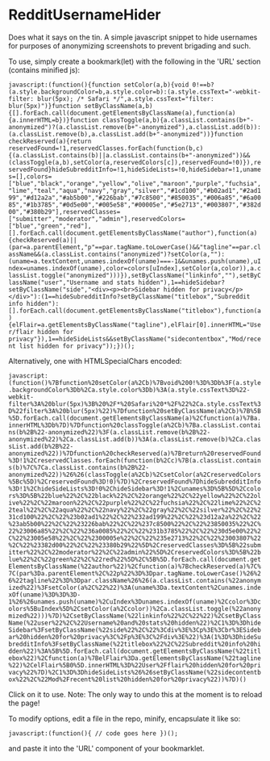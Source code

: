 # RedditUsernameHider

Does what it says on the tin. A simple javascript snippet to hide usernames for purposes of anonymizing screenshots to prevent brigading and such.

To use, simply create a bookmark(let) with the following in the 'URL' section (contains minified js):

`javascript:(function(){function setColor(a,b){void 0!==b?(a.style.backgroundColor=b,a.style.color=b):(a.style.cssText="-webkit-filter: blur(5px); /* Safari */",a.style.cssText="filter: blur(5px)")}function setByClassName(a,b){[].forEach.call(document.getElementsByClassName(a),function(a){a.innerHTML=b})}function classToggle(a,b){a.classList.contains(b+"-anonymized")?(a.classList.remove(b+"-anonymized"),a.classList.add(b)):(a.classList.remove(b),a.classList.add(b+"-anonymized"))}function checkReserved(a){return reservedFound=!1,reservedClasses.forEach(function(b,c){(a.classList.contains(b)||a.classList.contains(b+"-anonymized"))&&(classToggle(a,b),setColor(a,reservedColors[c]),reservedFound=!0)}),reservedFound}hideSubredditInfo=!1,hideSideLists=!0,hideSidebar=!1,unames=[],colors=["blue","black","orange","yellow","olive","maroon","purple","fuchsia","lime","teal","aqua","navy","gray","silver","#1cd100","#b02ad1","#2ad199","#d12a2a","#ab5b00","#226bab","#7c8500","#850035","#006a85","#6a0085","#1b3785","#0d5e00","#005e58","#00005e","#5e2713","#003807","#382d00","#380b29"],reservedClasses=["submitter","moderator","admin"],reservedColors=["blue","green","red"],[].forEach.call(document.getElementsByClassName("author"),function(a){checkReserved(a)||(par=a.parentElement,"p"==par.tagName.toLowerCase()&&"tagline"==par.className&&(a.classList.contains("anonymized")?setColor(a,""):(uname=a.textContent,unames.indexOf(uname)===-1&&unames.push(uname),uIndex=unames.indexOf(uname),color=colors[uIndex],setColor(a,color)),a.classList.toggle("anonymized")))}),setByClassName("linkinfo",""),setByClassName("user","Username and stats hidden"),1==hideSidebar?setByClassName("side","<div><p><br>Sidebar hidden for privacy</p></div>"):(1==hideSubredditInfo?setByClassName("titlebox","Subreddit info hidden"):[].forEach.call(document.getElementsByClassName("titlebox"),function(a){elFlair=a.getElementsByClassName("tagline"),elFlair[0].innerHTML="User/flair hidden for privacy"}),1==hideSideLists&&setByClassName("sidecontentbox","Mod/recent list hidden for privacy"));})();`

Alternatively, one with HTMLSpecialChars encoded: 

`javascript:(function()%7Bfunction%20setColor(a%2Cb)%7Bvoid%200!%3D%3Db%3F(a.style.backgroundColor%3Db%2Ca.style.color%3Db)%3A(a.style.cssText%3D%22-webkit-filter%3A%20blur(5px)%3B%20%2F*%20Safari%20*%2F%22%2Ca.style.cssText%3D%22filter%3A%20blur(5px)%22)%7Dfunction%20setByClassName(a%2Cb)%7B%5B%5D.forEach.call(document.getElementsByClassName(a)%2Cfunction(a)%7Ba.innerHTML%3Db%7D)%7Dfunction%20classToggle(a%2Cb)%7Ba.classList.contains(b%2B%22-anonymized%22)%3F(a.classList.remove(b%2B%22-anonymized%22)%2Ca.classList.add(b))%3A(a.classList.remove(b)%2Ca.classList.add(b%2B%22-anonymized%22))%7Dfunction%20checkReserved(a)%7Breturn%20reservedFound%3D!1%2CreservedClasses.forEach(function(b%2Cc)%7B(a.classList.contains(b)%7C%7Ca.classList.contains(b%2B%22-anonymized%22))%26%26(classToggle(a%2Cb)%2CsetColor(a%2CreservedColors%5Bc%5D)%2CreservedFound%3D!0)%7D)%2CreservedFound%7DhideSubredditInfo%3D!1%2ChideSideLists%3D!0%2ChideSidebar%3D!1%2Cunames%3D%5B%5D%2Ccolors%3D%5B%22blue%22%2C%22black%22%2C%22orange%22%2C%22yellow%22%2C%22olive%22%2C%22maroon%22%2C%22purple%22%2C%22fuchsia%22%2C%22lime%22%2C%22teal%22%2C%22aqua%22%2C%22navy%22%2C%22gray%22%2C%22silver%22%2C%22%231cd100%22%2C%22%23b02ad1%22%2C%22%232ad199%22%2C%22%23d12a2a%22%2C%22%23ab5b00%22%2C%22%23226bab%22%2C%22%237c8500%22%2C%22%23850035%22%2C%22%23006a85%22%2C%22%236a0085%22%2C%22%231b3785%22%2C%22%230d5e00%22%2C%22%23005e58%22%2C%22%2300005e%22%2C%22%235e2713%22%2C%22%23003807%22%2C%22%23382d00%22%2C%22%23380b29%22%5D%2CreservedClasses%3D%5B%22submitter%22%2C%22moderator%22%2C%22admin%22%5D%2CreservedColors%3D%5B%22blue%22%2C%22green%22%2C%22red%22%5D%2C%5B%5D.forEach.call(document.getElementsByClassName(%22author%22)%2Cfunction(a)%7BcheckReserved(a)%7C%7C(par%3Da.parentElement%2C%22p%22%3D%3Dpar.tagName.toLowerCase()%26%26%22tagline%22%3D%3Dpar.className%26%26(a.classList.contains(%22anonymized%22)%3FsetColor(a%2C%22%22)%3A(uname%3Da.textContent%2Cunames.indexOf(uname)%3D%3D%3D-1%26%26unames.push(uname)%2CuIndex%3Dunames.indexOf(uname)%2Ccolor%3Dcolors%5BuIndex%5D%2CsetColor(a%2Ccolor))%2Ca.classList.toggle(%22anonymized%22)))%7D)%2CsetByClassName(%22linkinfo%22%2C%22%22)%2CsetByClassName(%22user%22%2C%22Username%20and%20stats%20hidden%22)%2C1%3D%3DhideSidebar%3FsetByClassName(%22side%22%2C%22%3Cdiv%3E%3Cp%3E%3Cbr%3ESidebar%20hidden%20for%20privacy%3C%2Fp%3E%3C%2Fdiv%3E%22)%3A(1%3D%3DhideSubredditInfo%3FsetByClassName(%22titlebox%22%2C%22Subreddit%20info%20hidden%22)%3A%5B%5D.forEach.call(document.getElementsByClassName(%22titlebox%22)%2Cfunction(a)%7BelFlair%3Da.getElementsByClassName(%22tagline%22)%2CelFlair%5B0%5D.innerHTML%3D%22User%2Fflair%20hidden%20for%20privacy%22%7D)%2C1%3D%3DhideSideLists%26%26setByClassName(%22sidecontentbox%22%2C%22Mod%2Frecent%20list%20hidden%20for%20privacy%22))%7D)()`

Click on it to use. Note: The only way to undo this at the moment is to reload the page!

To modify options, edit a file in the repo, minify, encapsulate it like so:

`javascript:(function(){ // code goes here })();`

and paste it into the 'URL' component of your bookmarklet.
